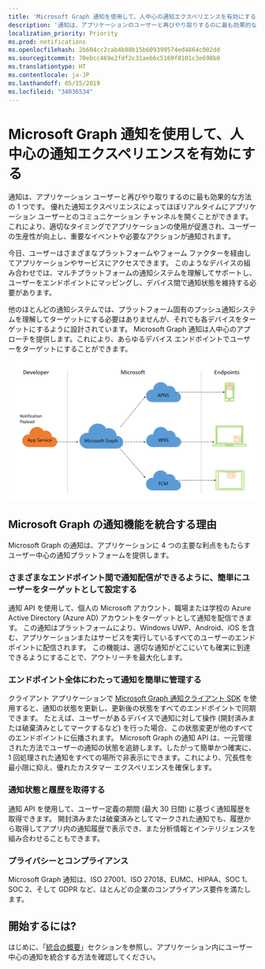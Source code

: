 ```yaml
---
title: 'Microsoft Graph 通知を使用して、人中心の通知エクスペリエンスを有効にする '
description: '通知は、アプリケーションのユーザーと再びやり取りするのに最も効果的な方法の 1 つです。 優れた通知エクスペリエンスによってほぼリアルタイムにアプリケーション ユーザーとのコミュニケーション チャンネルを開くことができます。これにより、適切なタイミングでアプリケーションの使用が促進され、ユーザーの生産性が向上し、重要なイベントや必要な場合タイムリー アクションが通知されます。 '
localization_priority: Priority
ms.prod: notifications
ms.openlocfilehash: 2b604cc2cab4b08b15b609399574ed4864c002dd
ms.sourcegitcommit: 70ebcc469e2fdf2c31aeb6c5169f0101c3e698b0
ms.translationtype: HT
ms.contentlocale: ja-JP
ms.lasthandoff: 05/15/2019
ms.locfileid: "34036534"
---
```

# <a name="enabling-human-centric-notification-experiences-using-microsoft-graph-notifications"></a>Microsoft Graph 通知を使用して、人中心の通知エクスペリエンスを有効にする

通知は、アプリケーション ユーザーと再びやり取りするのに最も効果的な方法の 1 つです。 優れた通知エクスペリエンスによってほぼリアルタイムにアプリケーション ユーザーとのコミュニケーション チャンネルを開くことができます。これにより、適切なタイミングでアプリケーションの使用が促進され、ユーザーの生産性が向上し、重要なイベントや必要なアクションが通知されます。

今日、ユーザーはさまざまなプラットフォームやフォーム ファクターを経由してアプリケーションやサービスにアクセスできます。 このようなデバイスの組み合わせでは、マルチプラットフォームの通知システムを理解してサポートし、ユーザーをエンドポイントにマッピングし、デバイス間で通知状態を維持する必要があります。 

他のほとんどの通知システムでは、プラットフォーム固有のプッシュ通知システムを理解してターゲットにする必要はありませんが、それでも各デバイスをターゲットにするように設計されています。 Microsoft Graph 通知は人中心のアプローチを提供します。これにより、あらゆるデバイス エンドポイントでユーザーをターゲットにすることができます。

![複数のエンドポイントに通知を送信するために Microsoft Graph と通信するアプリ サービスを示す画像](images/notifications-flow-overview.png)

## <a name="why-integrate-with-microsoft-graph-notifications"></a>Microsoft Graph の通知機能を統合する理由

Microsoft Graph の通知は、アプリケーションに 4 つの主要な利点をもたらすユーザー中心の通知プラットフォームを提供します。

### <a name="effortlessly-target-your-user-for-notification-delivery-across-different-endpoints"></a>さまざまなエンドポイント間で通知配信ができるように、簡単にユーザーをターゲットとして設定する

通知 API を使用して、個人の Microsoft アカウント、職場または学校の Azure Active Directory (Azure AD) アカウントをターゲットとして通知を配信できます。 この通知はプラットフォームにより、Windows UWP、Android、iOS を含む、アプリケーションまたはサービスを実行しているすべてのユーザーのエンドポイントに配信されます。 この機能は、適切な通知がどこにいても確実に到達できるようにすることで、アウトリーチを最大化します。

### <a name="easily-manage-notifications-across-endpoints"></a>エンドポイント全体にわたって通知を簡単に管理する

クライアント アプリケーションで [Microsoft Graph 通知クライアント SDK](https://github.com/microsoft/project-rome) を使用すると、通知の状態を更新し、更新後の状態をすべてのエンドポイントで同期できます。 たとえば、ユーザーがあるデバイスで通知に対して操作 (開封済みまたは破棄済みとしてマークするなど) を行った場合、この状態変更が他のすべてのエンドポイントに伝播されます。 Microsoft Graph の通知 API は、一元管理された方法でユーザーの通知の状態を追跡します。したがって簡単かつ確実に、1 回処理された通知をすべての場所で非表示にできます。これにより、冗長性を最小限に抑え、優れたカスタマー エクスペリエンスを確保します。

### <a name="retrieve-notification-state-and-history"></a>通知状態と履歴を取得する

通知 API を使用して、ユーザー定義の期間 (最大 30 日間) に基づく通知履歴を取得できます。 開封済みまたは破棄済みとしてマークされた通知でも、履歴から取得してアプリ内の通知履歴で表示でき、また分析情報とインテリジェンスを組み合わせることもできます。

### <a name="privacy-and-compliance"></a>プライバシーとコンプライアンス

Microsoft Graph 通知は、ISO 27001、ISO 27018、EUMC、HIPAA、SOC 1、SOC 2、そして GDPR など、ほとんどの企業のコンプライアンス要件を満たします。

## <a name="how-do-i-get-started"></a>開始するには?

はじめに、「[統合の概要](notifications-integration-e2e-overview.md)」セクションを参照し、アプリケーション内にユーザー中心の通知を統合する方法を確認してください。
